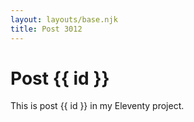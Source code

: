 ```yaml
---
layout: layouts/base.njk
title: Post 3012
---
```


# Post {{ id }}

This is post {{ id }} in my Eleventy project.
